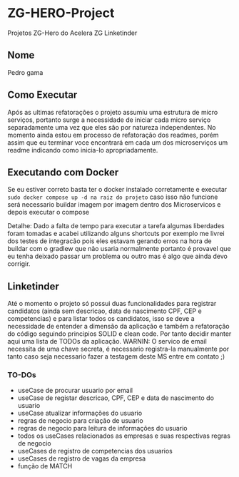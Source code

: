 # ZG-HERO-Project

Projetos ZG-Hero do Acelera ZG Linketinder

## Nome

Pedro gama

## Como Executar

Após as ultimas refatorações o projeto assumiu uma estrutura de micro serviços, portanto surge a necessidade de iniciar cada micro serviço separadamente uma vez que eles são por natureza independentes. No momento ainda estou em processo de refatoração dos readmes, porém assim que eu terminar voce encontrará em cada um dos microserviços um readme indicando como inicia-lo apropriadamente.

## Executando com Docker

Se eu estiver correto basta ter o docker instalado corretamente e executar `sudo docker compose up -d na raiz do projeto`
caso isso não funcione será necessario buildar imagem por imagem dentro dos Microservicos e depois executar o compose

Detalhe: Dado a falta de tempo para executar a tarefa algumas liberdades foram tomadas e acabei utilizando alguns shortcuts por exemplo me livrei dos testes de integracão pois eles estavam gerando erros na hora de buildar com o gradlew que não usaria normalmente portanto é provavel que eu tenha deixado passar um problema ou outro mas é algo que ainda devo corrigir.

## Linketinder

Até o momento o projeto só possui duas funcionalidades para registrar candidatos (ainda sem descricao, data de nascimento CPF, CEP e competencias) e para listar todos os candidatos, isso se deve a necessidade de entender a dimensão da aplicação e também a refatoração do código seguindo principios SOLID e clean code. Por tanto decidir manter aqui uma lista de TODOs da aplicação. WARNIN: O servico de email necessita de uma chave secreta, é necessario registra-la manualmente por tanto caso seja necessario fazer a testagem deste MS entre em contato ;)

### TO-DOs

- useCase de procurar usuario por email
- useCase de registar descricao, CPF, CEP e data de nascimento do usuario
- useCase atualizar informações do usuario
- regras de negocio para criação de usuario
- regras de negocio para leitura de informações do usuario
- todos os useCases relacionados as empresas e suas respectivas regras de negocio
- useCases de registro de competencias dos usuarios
- useCases de registro de vagas da empresa
- função de MATCH
